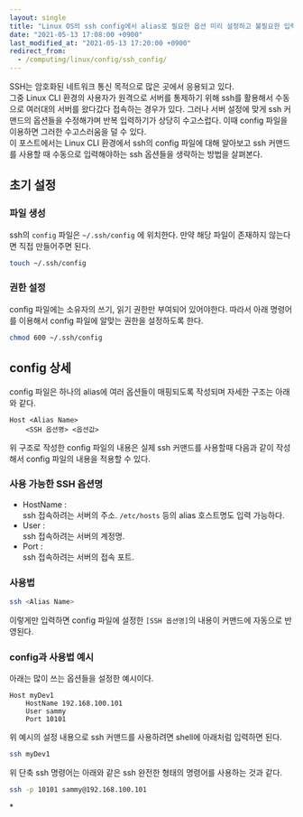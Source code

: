 ```yaml
---
layout: single
title: "Linux OS의 ssh config에서 alias로 필요한 옵션 미리 설정하고 불필요한 입력 줄이기"
date: "2021-05-13 17:08:00 +0900"
last_modified_at: "2021-05-13 17:20:00 +0900"
redirect_from:
  - /computing/linux/config/ssh_config/
---
```

SSH는 암호화된 네트워크 통신 목적으로 많은 곳에서 응용되고 있다.<br/>
그중 Linux CLI 환경의 사용자가 원격으로 서버를 통제하기 위해 ssh를 활용해서 수동으로 여러대의 서버를 왔다갔다 접속하는 경우가 있다.
그러나 서버 설정에 맞게 ssh 커맨드의 옵션들을 수정해가며 반복 입력하기가 상당히 수고스럽다.
이때 config 파일을 이용하면 그러한 수고스러움을 덜 수 있다.<br/>
이 포스트에서는 Linux CLI 환경에서 ssh의 config 파일에 대해 알아보고
ssh 커맨드를 사용할 때 수동으로 입력해야하는 ssh 옵션들을 생략하는 방법을 살펴본다.

## 초기 설정

### 파일 생성

ssh의 `config` 파일은 `~/.ssh/config` 에 위치한다.
만약 해당 파일이 존재하지 않는다면 직접 만들어주면 된다.

```bash
touch ~/.ssh/config
```

### 권한 설정

config 파일에는 소유자의 쓰기, 읽기 권한만 부여되어 있어야한다.
따라서 아래 명령어를 이용해서 config 파일에 알맞는 권한을 설정하도록 한다.

```bash
chmod 600 ~/.ssh/config
```

## config 상세

config 파일은 하나의 alias에 여러 옵션들이 매핑되도록 작성되며 자세한 구조는 아래와 같다.

```
Host <Alias Name>
    <SSH 옵션명> <옵션값>
```

위 구조로 작성한 config 파일의 내용은 실제 ssh 커맨드를 사용할때 다음과 같이 작성해서 config 파일의 내용을 적용할 수 있다.

### 사용 가능한 SSH 옵션명

* HostName :<br/>
  ssh 접속하려는 서버의 주소. `/etc/hosts` 등의 alias 호스트명도 입력 가능하다.
* User :<br/>
  ssh 접속하려는 서버의 계정명.
* Port :<br/>
  ssh 접속하려는 서버의 접속 포트.

### 사용법

```bash
ssh <Alias Name>
```

이렇게만 입력하면 config 파일에 설정한 `[SSH 옵션명]`의 내용이 커맨드에 자동으로 반영된다.

### config과 사용법 예시

아래는 많이 쓰는 옵션들을 설정한 예시이다.

```
Host myDev1
    HostName 192.168.100.101
    User sammy
    Port 10101
```

위 예시의 설정 내용으로 ssh 커맨드를 사용하려면 shell에 아래처럼 입력하면 된다.

```bash
ssh myDev1
```

위 단축 ssh 명령어는 아래와 같은 ssh 완전한 형태의 명령어를 사용하는 것과 같다.

```bash
ssh -p 10101 sammy@192.168.100.101
```

<div class="md-reference" markdown=1>
* <https://linuxize.com/post/using-the-ssh-config-file/>
</div>
